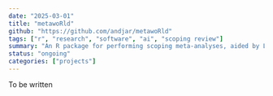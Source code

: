 ```yaml
---
date: "2025-03-01"
title: "metawoRld"
github: "https://github.com/andjar/metawoRld"
tags: ["r", "research", "software", "ai", "scoping review"]
summary: "An R package for performing scoping meta-analyses, aided by LLMs."
status: "ongoing"
categories: ["projects"]
---
```


To be written